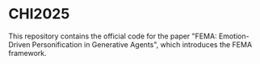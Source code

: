 # CHI2025
This repository contains the official code for the paper "FEMA: Emotion-Driven Personification in Generative Agents", which introduces the FEMA framework. 
